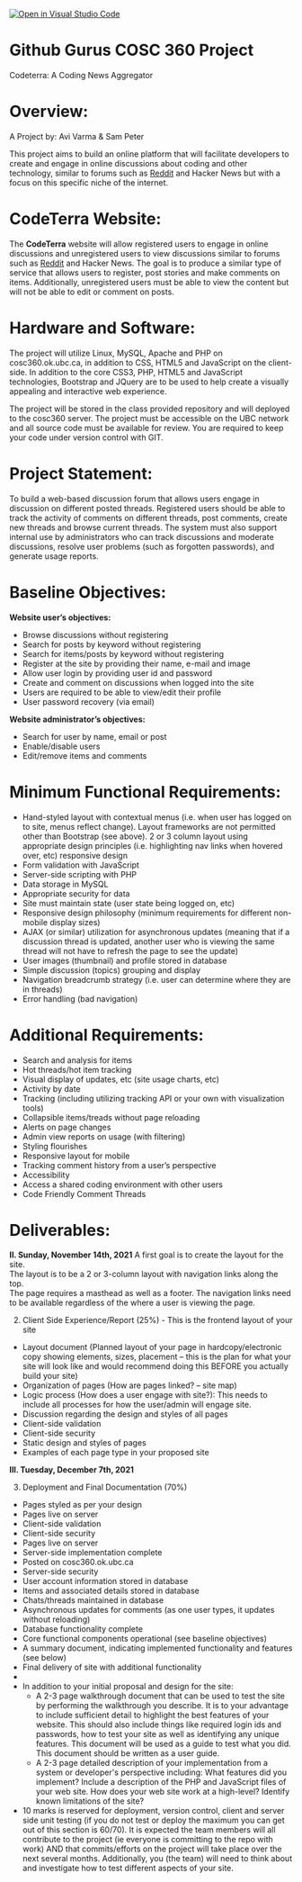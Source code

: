 [![Open in Visual Studio Code](https://classroom.github.com/assets/open-in-vscode-f059dc9a6f8d3a56e377f745f24479a46679e63a5d9fe6f495e02850cd0d8118.svg)](https://classroom.github.com/online_ide?assignment_repo_id=6306310&assignment_repo_type=AssignmentRepo)

# Github Gurus COSC 360 Project
Codeterra: A Coding News Aggregator

# Overview:
A Project by:
Avi Varma & Sam Peter

This project aims to build an online platform that will facilitate developers to create and engage in online discussions about coding and other technology, similar to forums such as [Reddit](https://www.reddit.com/) and Hacker News but with a focus on this specific niche of the internet.  

# CodeTerra Website:
The **CodeTerra** website will allow registered users to engage in online discussions and unregistered users to view discussions similar to forums such as [Reddit](https://www.reddit.com/) and Hacker News.  The goal is to produce a similar type of service that allows users to register, post stories and make comments on items.   Additionally, unregistered users must be able to view the content but will not be able to edit or comment on posts.

# Hardware and Software: 
The project will utilize Linux, MySQL, Apache and PHP on cosc360.ok.ubc.ca, in addition to CSS, HTML5 and JavaScript on the client-side. In addition to the core CSS3, PHP, HTML5 and JavaScript technologies, Bootstrap and JQuery are to be used to help create a visually appealing and interactive web experience. 

The project will be stored in the class provided repository and will deployed to the cosc360 server. The project must be accessible on the UBC network and all source code must be available for review.  You are required to keep your code under version control with GIT.

# Project Statement:
To build a web-based discussion forum that allows users engage in discussion on different posted threads.  Registered users should be able to track the activity of comments on different threads, post comments, create new threads and browse current threads. The system must also support internal use by administrators who can track discussions and moderate discussions, resolve user problems (such as forgotten passwords), and generate usage reports.

# Baseline Objectives:

**Website user’s objectives:**
* Browse discussions without registering
* Search for posts by keyword without registering
* Search for items/posts by keyword without registering
* Register at the site by providing their name, e-mail and image
* Allow user login by providing user id and password
* Create and comment on discussions when logged into the site
* Users are required to be able to view/edit their profile
* User password recovery (via email) 

**Website administrator’s objectives:**
* Search for user by name, email or post
* Enable/disable users
* Edit/remove items and comments

# Minimum Functional Requirements:
* Hand-styled layout with contextual menus (i.e. when user has logged on to site, menus reflect change). Layout frameworks are not permitted other than Bootstrap (see above).
2 or 3 column layout using appropriate design principles (i.e. highlighting nav links when hovered over, etc) responsive design
* Form validation with JavaScript
* Server-side scripting with PHP
* Data storage in MySQL
* Appropriate security for data
* Site must maintain state (user state being logged on, etc)
* Responsive design philosophy (minimum requirements for different non-mobile display sizes)
* AJAX (or similar) utilization for asynchronous updates (meaning that if a discussion thread is updated, another user who is viewing the same thread will not have to refresh the page to see the update)
* User images (thumbnail) and profile stored in database
* Simple discussion (topics) grouping and display
* Navigation breadcrumb strategy (i.e. user can determine where they are in threads)
* Error handling (bad navigation)

# Additional Requirements:
* Search and analysis for items
* Hot threads/hot item tracking
* Visual display of updates, etc (site usage charts, etc)
* Activity by date
* Tracking (including utilizing tracking API or your own with visualization tools)
* Collapsible items/treads without page reloading
* Alerts on page changes
* Admin view reports on usage (with filtering)
* Styling flourishes
* Responsive layout for mobile
* Tracking comment history from a user’s perspective
* Accessibility
* Access a shared coding environment with other users
* Code Friendly Comment Threads


# Deliverables:

**II. Sunday, November 14th, 2021**
A first goal is to create the layout for the site.  
The layout is to be a 2 or 3-column layout with navigation links along the top.  
The page requires a masthead as well as a footer. The navigation links need to be available regardless of the where a user is viewing the page.   

2. Client Side Experience/Report (25%) - This is the frontend layout of your site
 * Layout document (Planned layout of your page in hardcopy/electronic copy showing elements, sizes, placement – this is the plan for what your site will look like and would recommend doing this BEFORE you actually build your site)
 * Organization of pages (How are pages linked? – site map)
 * Logic process (How does a user engage with site?): This needs to include all processes for how the user/admin will engage site.
 * Discussion regarding the design and styles of all pages
 * Client-side validation
 * Client-side security
 * Static design and styles of pages
 * Examples of each page type in your proposed site

**III. Tuesday, December 7th, 2021**

3. Deployment and Final Documentation (70%)
 * Pages styled as per your design
 * Pages live on server
 * Client-side validation
 * Client-side security
 * Pages live on server
 * Server-side implementation complete
 * Posted on cosc360.ok.ubc.ca
 * Server-side security
 * User account information stored in database
 * Items and associated details stored in database
 * Chats/threads maintained in database
 * Asynchronous updates for comments (as one user types, it updates without reloading)
 * Database functionality complete
 * Core functional components operational (see baseline objectives)
 * A summary document, indicating implemented functionality and features (see below)
 * Final delivery of site with additional functionality 
 *
 * In addition to your initial proposal and design for the site:
   * A 2-3 page walkthrough document that can be used to test the site by performing the walkthrough you describe.  It is to your advantage to include sufficient detail to highlight the best features of your website. This should also include things like required login ids and passwords, how to test your site as well as identifying any unique features.  This document will be used as a guide to test what you did. This document should be written as a user guide. 
   * A 2-3 page detailed description of your implementation from a system or developer's perspective including: What features did you implement? Include a description of the PHP and JavaScript files of your web site. How does your web site work at a high-level? Identify known limitations of the site? 
 * 10 marks is reserved for deployment, version control, client and server side unit testing (if you do not test or deploy the maximum you can get out of this section is 60/70).  It is expected the team members will all contribute to the project (ie everyone is committing to the repo with work) AND that commits/efforts on the project will take place over the next several months.   Additionally, you (the team) will need to think about and investigate how to test different aspects of your site. 
